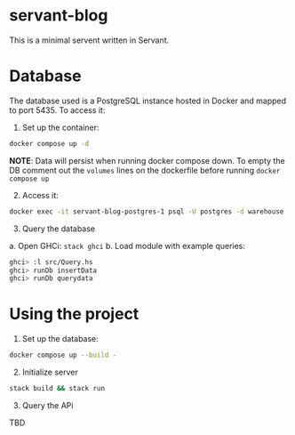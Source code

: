 # servant-blog

This is a minimal servent written in Servant.

# Database

The database used is a PostgreSQL instance hosted in Docker and mapped to port 5435. To access it:

1. Set up the container:

```bash
docker compose up -d
```

**NOTE**: Data will persist when running docker compose down. To empty the DB comment out the `volumes` lines on 
the dockerfile before running `docker compose up`

2. Access it:

```bash
docker exec -it servant-blog-postgres-1 psql -U postgres -d warehouse
```

3. Query the database

a. Open GHCi: `stack ghci`
b. Load module with example queries: 

```bash
ghci> :l src/Query.hs
ghci> runDb insertData
ghci> runDb querydata
```

# Using the project

1. Set up the database:

```bash
docker compose up --build -
```

2. Initialize server

```bash
stack build && stack run
```

3. Query the APi

TBD